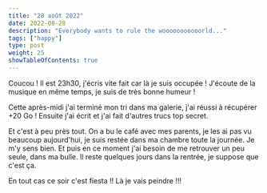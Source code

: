 ```yaml
---
title: "28 août 2022"
date: 2022-08-28
description: "Everybody wants to rule the wooooooooooorld..."
tags: ["happy"]
type: post
weight: 25
showTableOfContents: true
---
```


Coucou ! Il est 23h30, j'écris vite fait car là je suis occupée ! J'écoute de la musique en même temps, je suis de très bonne humeur !

Cette après-midi j'ai terminé mon tri dans ma galerie, j'ai réussi à récupérer +20 Go ! Ensuite j'ai écrit et j'ai fait d'autres trucs top secret.

Et c'est à peu près tout. On a bu le café avec mes parents, je les ai pas vu beaucoup aujourd'hui, je suis restée dans ma chambre toute la journée. Je m'y sens bien. Et puis en ce moment j'ai besoin de me retrouver un peu seule, dans ma bulle. Il reste quelques jours dans la rentrée, je suppose que c'est ça.

En tout cas ce soir c'est fiesta !! Là je vais peindre !!!